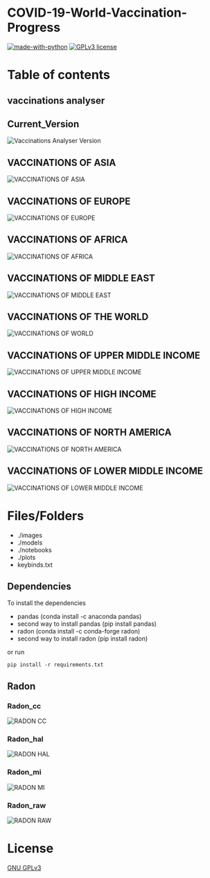 # COVID-19-World-Vaccination-Progress

[![made-with-python](https://img.shields.io/badge/Made%20with-Python-1f425f.svg)](https://www.python.org/) [![GPLv3 license](https://img.shields.io/badge/License-GPLv3-blue.svg)](http://perso.crans.org/besson/LICENSE.html)

# Table of contents

<!--ts-->
<!--te-->

## vaccinations analyser

## Current_Version

<p><img src ="images/vaccinations analyser version.png" title = "Vaccinations Analyser Version"/> </p>


## VACCINATIONS OF ASIA

<p><img src="plots/Vaccinations of Asia.png" title="VACCINATIONS OF ASIA"/> </p>

## VACCINATIONS OF EUROPE

<p><img src="plots/Vaccinations of Europe.png" title="VACCINATIONS OF EUROPE"/> </p>

## VACCINATIONS OF AFRICA

<p><img src="plots/Vaccinations of Africa.png" title="VACCINATIONS OF AFRICA"/> </p>

## VACCINATIONS OF MIDDLE EAST

<p><img src="plots/Vaccinations of Middle East.png" title="VACCINATIONS OF MIDDLE EAST"/> </p>

## VACCINATIONS OF THE WORLD

<p><img src="plots/Vaccinations of World.png" title="VACCINATIONS OF WORLD"/> </p>

## VACCINATIONS OF UPPER MIDDLE INCOME

<p><img src="plots/Vaccinations of Upper middle income.png" title="VACCINATIONS OF UPPER MIDDLE INCOME"/> </p>

## VACCINATIONS OF HIGH INCOME

<p><img src="plots/Vaccinations of High income.png" title="VACCINATIONS OF HIGH INCOME"/> </p>

## VACCINATIONS OF NORTH AMERICA 

<p><img src="plots/Vaccinations of North America.png" title="VACCINATIONS OF NORTH AMERICA"/> </p>

## VACCINATIONS OF LOWER MIDDLE INCOME

<p><img src="plots/Vaccinations of Lower middle income.png" title="VACCINATIONS OF LOWER MIDDLE INCOME"/> </p>


# Files/Folders

<ul>
  <li> ./images </li>
  <li> ./models </li>
  <li> ./notebooks </li>
  <li> ./plots </li>
  <li> keybinds.txt </li>
</ul>

## Dependencies

To install the dependencies

 <ul>
   <li> pandas (conda install -c anaconda pandas) </li>
   <li> second way to install pandas (pip install pandas) </li>
   <li> radon (conda install -c conda-forge radon) </li> 
   <li> second way to install radon (pip install radon) </li>
</ul>

or run

```shell
pip install -r requirements.txt
```

## Radon

### Radon_cc

<p><img src="images/radon cc.png" title=" RADON CC"/> </p>

### Radon_hal

<p><img src="images/radon hal.png" title=" RADON HAL"/> </p>

### Radon_mi

<p><img src="images/radon mi.png" title=" RADON MI"/> </p>

### Radon_raw

<p><img src="images/radon raw.png" title=" RADON RAW"/> </p>

# License

[GNU GPLv3](https://choosealicense.com/licenses/gpl-3.0/)